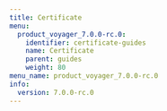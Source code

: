 ```yaml
---
title: Certificate
menu:
  product_voyager_7.0.0-rc.0:
    identifier: certificate-guides
    name: Certificate
    parent: guides
    weight: 80
menu_name: product_voyager_7.0.0-rc.0
info:
  version: 7.0.0-rc.0
---
```



